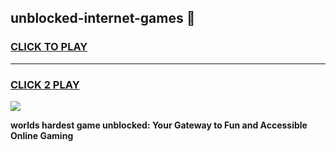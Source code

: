 
## unblocked-internet-games 👋
<h3>
<a href="https://premium.freeplayer.one?title=unblocked-internet-games&ref=14F">CLICK TO PLAY</a></h3>
<hr>

<h3>
<a href="https://premium.freeplayer.one?title=unblocked-internet-games&ref=14F">CLICK 2 PLAY</a>
  
</h3>

<a href="https://premium.freeplayer.one?title=unblocked-internet-games&ref=12F/"><img src="https://clearcache.store/games.png"></a>


**worlds hardest game unblocked: Your Gateway to Fun and Accessible Online Gaming**

